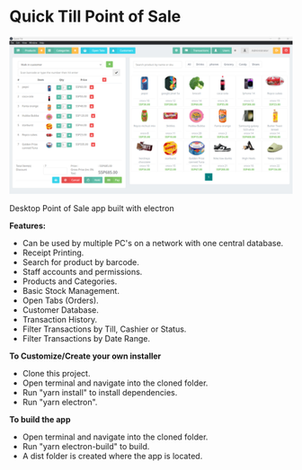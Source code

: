 # Quick Till Point of Sale

![POS](screenshots/quicktill_pos.png)


 Desktop Point of Sale app built with electron
 
  **Features:**

- Can be used by multiple PC's on a network with one central database.
- Receipt Printing.
- Search for product by barcode.
- Staff accounts and permissions. 
- Products and Categories.
- Basic Stock Management.
- Open Tabs (Orders).
- Customer Database. 
- Transaction History. 
- Filter Transactions by Till, Cashier or Status. 
- Filter Transactions by Date Range. 

**To Customize/Create your own installer**

- Clone this project.
- Open terminal and navigate into the cloned folder.
- Run "yarn install" to install dependencies.
- Run "yarn electron". 

**To build the app**

- Open terminal and navigate into the cloned folder.
- Run "yarn electron-build" to build.
- A dist folder is created where the app is located. 



<!-- ![Transactions](screenshots/quicktill_transactions.png)

![Receipt](screenshots/quicktill_print.png)

![Products](screenshots/quicktill_products.png)

![Permissions](screenshots/quicktill_permissions.png)

![Customers](screenshots/quicktill_customers.png)

![Users](screenshots/quicktill_users.png) -->
